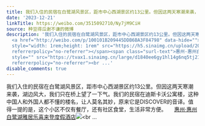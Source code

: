 ```yaml
---
title: 我们入住的民宿在白鹭湖风景区，距市中心西湖景区约13公里。但因这两天寒潮来袭，湖边风大，我们只在桥上望了一下气。我们的民宿在迪斯卡沃公寓楼，这种中国人和...
date: '2023-12-21'
linkTitle: https://weibo.com/3515092710/Ny7jM9CiH
source: 种豆得瓜谢不谦的微博
description: '我们入住的民宿在白鹭湖风景区，距市中心西湖景区约13公里。但因这两天寒潮来袭，湖边风大，我们只在桥上望了一下气。我们的民宿在迪斯卡沃公寓楼，这种中国人和外国人都不懂的楼名，让人莫名其妙，原来它是DISCOVER的音译。值得一提的是，这个小区不仅有餐厅，还有社区食堂，生活非常方便。
  <a href="http://weibo.com/p/100101B209445DDB6BA3F84798" data-hide=""><span class="url-icon"><img
  style="width: 1rem;height: 1rem" src="https://h5.sinaimg.cn/upload/2015/09/25/3/timeline_card_small_location_default.png"
  referrerpolicy="no-referrer"></span><span class="surl-text">惠州·惠州白鹭湖雅居乐喜来登度假酒店</span></a><img
  style="" src="https://tvax1.sinaimg.cn/large/d1840ee6gy1hl14g6nq5tj21uo0u0tku.jpg"
  referrerpolicy="no-referrer"><br ...'
disable_comments: true
---
```

我们入住的民宿在白鹭湖风景区，距市中心西湖景区约13公里。但因这两天寒潮来袭，湖边风大，我们只在桥上望了一下气。我们的民宿在迪斯卡沃公寓楼，这种中国人和外国人都不懂的楼名，让人莫名其妙，原来它是DISCOVER的音译。值得一提的是，这个小区不仅有餐厅，还有社区食堂，生活非常方便。 <a href="http://weibo.com/p/100101B209445DDB6BA3F84798" data-hide=""><span class="url-icon"><img style="width: 1rem;height: 1rem" src="https://h5.sinaimg.cn/upload/2015/09/25/3/timeline_card_small_location_default.png" referrerpolicy="no-referrer"></span><span class="surl-text">惠州·惠州白鹭湖雅居乐喜来登度假酒店</span></a><img style="" src="https://tvax1.sinaimg.cn/large/d1840ee6gy1hl14g6nq5tj21uo0u0tku.jpg" referrerpolicy="no-referrer"><br ...